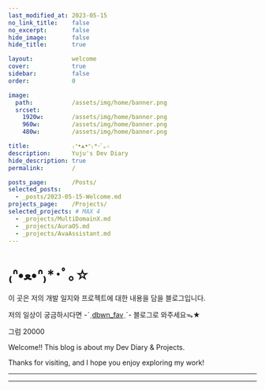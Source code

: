 ```yaml
---
last_modified_at: 2023-05-15
no_link_title:    false 
no_excerpt:       false 
hide_image:       false
hide_title:       true

layout:           welcome
cover:            true
sidebar:          false
order:            0

image:
  path:           /assets/img/home/banner.png
  srcset:
    1920w:        /assets/img/home/banner.png
    960w:         /assets/img/home/banner.png
    480w:         /assets/img/home/banner.png

title:            ₍ᐢ•ﻌ•ᐢ₎*･ﾟ｡☆
description:      Yuju's Dev Diary
hide_description: true
permalink:        /

posts_page:       /Posts/
selected_posts:
  - _posts/2023-05-15-Welcome.md
projects_page:    /Projects/
selected_projects: # MAX 4
  - _projects/MultiDomainX.md
  - _projects/AuraOS.md
  - _projects/AvaAssistant.md
---
```


# ₍ᐢ•ﻌ•ᐢ₎*･ﾟ｡☆

이 곳은 저의 개발 일지와 프로젝트에 대한 내용을 담을 블로그입니다.

저의 일상이 궁금하시다면 -ˋˏ[dbwn_fav](https://blog.naver.com/dbwn_fav)ˎˊ- 블로그로 와주세요ᯓ★

그럼 20000

Welcome!! This blog is about my Dev Diary & Projects.

Thanks for visiting, and I hope you enjoy exploring my work!

***

<!--projects-->

***

<!--posts-->